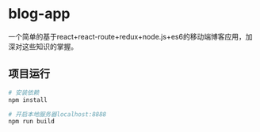 # blog-app
一个简单的基于react+react-route+redux+node.js+es6的移动端博客应用，加深对这些知识的掌握。

## 项目运行
``` bash
# 安装依赖
npm install

# 开启本地服务器localhost:8888
npm run build
```


